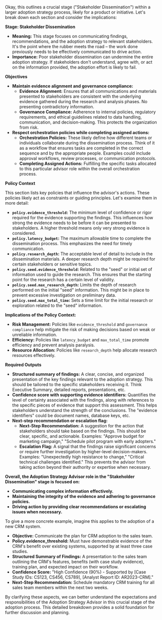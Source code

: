 Okay, this outlines a crucial stage ("Stakeholder Dissemination") within a larger adoption strategy process, likely for a product or initiative. Let's break down each section and consider the implications:

**Stage: Stakeholder Dissemination**

*   **Meaning:** This stage focuses on communicating findings, recommendations, and the adoption strategy to relevant stakeholders.  It's the point where the rubber meets the road – the work done previously needs to be effectively communicated to drive action.
*   **Importance:**  Poor stakeholder dissemination can undermine the entire adoption strategy. If stakeholders don't understand, agree with, or act on the information provided, the adoption effort is likely to fail.

**Objectives**

*   **Maintain evidence alignment and governance compliance:**
    *   **Evidence Alignment:**  Ensures that all communications and materials presented to stakeholders are consistent with the underlying evidence gathered during the research and analysis phases. No presenting contradictory information.
    *   **Governance Compliance:**  Adherence to internal policies, regulatory requirements, and ethical guidelines related to data handling, communication, and decision-making. This protects the organization from risk.
*   **Respect orchestration policies while completing assigned actions:**
    *   **Orchestration Policies:**  These likely define how different teams or individuals collaborate during the dissemination process.  Think of it as a workflow that ensures tasks are completed in the correct sequence and by the appropriate people.  Examples could include approval workflows, review processes, or communication protocols.
    *   **Completing Assigned Actions:**  Fulfilling the specific tasks allocated to this particular advisor role within the overall orchestration process.

**Policy Context**

This section lists key policies that influence the advisor's actions.  These policies likely act as constraints or guiding principles.  Let's examine them in more detail:

*   **`policy.evidence_threshold`:**  The minimum level of confidence or rigor required for the evidence supporting the findings. This influences how strong the evidence needs to be before it can be presented to stakeholders. A higher threshold means only very strong evidence is considered.
*   **`policy.latency_budget`:**  The maximum allowable time to complete the dissemination process.  This emphasizes the need for timely communication.
*   **`policy.research_depth`:**  The acceptable level of detail to include in the dissemination materials. A deeper research depth might be required for certain stakeholders or sensitive topics.
*   **`policy.seed.evidence_threshold`:**  Related to the "seed" or initial set of information used to guide the research. This ensures that the starting point for the research has a certain level of validity.
*   **`policy.seed.max_research_depth`:**  Limits the depth of research performed on the initial "seed" information.  This might be in place to prevent excessive investigation on preliminary data.
*   **`policy.seed.max_total_time`:**  Sets a time limit for the initial research or exploration related to the "seed" information.

**Implications of the Policy Context:**

*   **Risk Management:** Policies like `evidence_threshold` and `governance compliance` help mitigate the risk of making decisions based on weak or unreliable information.
*   **Efficiency:** Policies like `latency_budget` and `max_total_time` promote efficiency and prevent analysis paralysis.
*   **Resource Allocation:**  Policies like `research_depth` help allocate research resources effectively.

**Required Outputs**

*   **Structured summary of findings:** A clear, concise, and organized presentation of the key findings relevant to the adoption strategy. This should be tailored to the specific stakeholders receiving it. Think Executive Summary, detailed reports, presentations, etc.
*   **Confidence score with supporting evidence identifiers:**  Quantifies the level of certainty associated with the findings, along with references to the specific pieces of evidence that support this assessment.  This helps stakeholders understand the strength of the conclusions.  The "evidence identifiers" could be document names, database keys, etc.
*   **Next-step recommendation or escalation flag:**
    *   **Next-Step Recommendation:**  A suggestion for the action that stakeholders should take based on the findings. This should be clear, specific, and actionable.  Examples: "Approve budget for marketing campaign," "Schedule pilot program with early adopters."
    *   **Escalation Flag:**  A signal that the findings raise significant concerns or require further investigation by higher-level decision-makers.  Examples: "Unexpectedly high resistance to change," "Critical technical challenges identified."  This prevents the advisor from taking action beyond their authority or expertise when necessary.

**Overall, the Adoption Strategy Advisor role in the "Stakeholder Dissemination" stage is focused on:**

*   **Communicating complex information effectively.**
*   **Maintaining the integrity of the evidence and adhering to governance policies.**
*   **Driving action by providing clear recommendations or escalating issues when necessary.**

To give a more concrete example, imagine this applies to the adoption of a new CRM system.

*   **Objective:** Communicate the plan for CRM adoption to the sales team.
*   **Policy.evidence_threshold:** Must have demonstrable evidence of the CRM's benefit over existing systems, supported by at least three case studies.
*   **Structured Summary of Findings:** A presentation to the sales team outlining the CRM's features, benefits (with case study evidence), training plan, and expected impact on their workflow.
*   **Confidence Score:** "High Confidence (90%) - Supported by [Case Study IDs: CS123, CS456, CS789], [Analyst Report ID: AR2023-CRM]."
*   **Next-Step Recommendation:** Schedule mandatory CRM training for all sales team members within the next two weeks.

By clarifying these aspects, we can better understand the expectations and responsibilities of the Adoption Strategy Advisor in this crucial stage of the adoption process. This detailed breakdown provides a solid foundation for further discussion and planning.